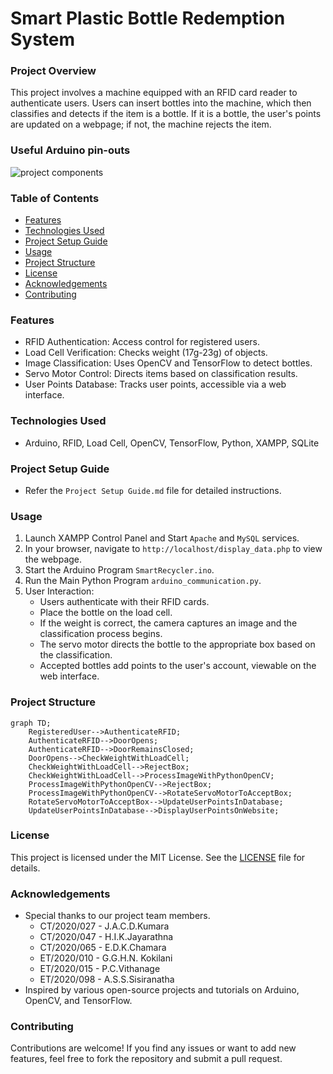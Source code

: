 # Smart Plastic Bottle Redemption System
### Project Overview
This project involves a machine equipped with an RFID card reader to authenticate users. Users can insert bottles into the machine, which then classifies and detects if the item is a bottle. If it is a bottle, the user's points are updated on a webpage; if not, the machine rejects the item.

### Useful Arduino pin-outs
![project components](https://github.com/user-attachments/assets/f1b10641-7185-467b-9794-dd71a27b67df)

### Table of Contents
* [Features](Features)
* [Technologies Used](Technologies_Used)
* [Project Setup Guide](Project_Setup_Guide)
* [Usage](Usage)
* [Project Structure](Project_Structure)
* [License](License)
* [Acknowledgements](Acknowledgements)
* [Contributing](Contributing)

### Features
* RFID Authentication: Access control for registered users.
* Load Cell Verification: Checks weight (17g-23g) of objects.
* Image Classification: Uses OpenCV and TensorFlow to detect bottles.
* Servo Motor Control: Directs items based on classification results.
* User Points Database: Tracks user points, accessible via a web interface.

### Technologies Used
* Arduino, RFID, Load Cell, OpenCV, TensorFlow, Python, XAMPP, SQLite

### Project Setup Guide
* Refer the ```Project Setup Guide.md``` file for detailed instructions.

### Usage
1. Launch XAMPP Control Panel and Start ```Apache``` and ```MySQL``` services.
2. In your browser, navigate to ```http://localhost/display_data.php``` to view the webpage.
1. Start the Arduino Program ```SmartRecycler.ino```.
2. Run the Main Python Program ```arduino_communication.py```.
3. User Interaction:
   * Users authenticate with their RFID cards.
   * Place the bottle on the load cell.
   * If the weight is correct, the camera captures an image and the classification process begins.
   * The servo motor directs the bottle to the appropriate box based on the classification.
   * Accepted bottles add points to the user's account, viewable on the web interface.

### Project Structure
```mermaid
graph TD;
    RegisteredUser-->AuthenticateRFID;
    AuthenticateRFID-->DoorOpens;
    AuthenticateRFID-->DoorRemainsClosed;
    DoorOpens-->CheckWeightWithLoadCell;
    CheckWeightWithLoadCell-->RejectBox;
    CheckWeightWithLoadCell-->ProcessImageWithPythonOpenCV;
    ProcessImageWithPythonOpenCV-->RejectBox;
    ProcessImageWithPythonOpenCV-->RotateServoMotorToAcceptBox;
    RotateServoMotorToAcceptBox-->UpdateUserPointsInDatabase;
    UpdateUserPointsInDatabase-->DisplayUserPointsOnWebsite;
```
### License
This project is licensed under the MIT License. See the [LICENSE]() file for details.

### Acknowledgements
   * Special thanks to our project team members.
     * CT/2020/027 - J.A.C.D.Kumara
     * CT/2020/047 - H.I.K.Jayarathna
     * CT/2020/065 - E.D.K.Chamara
     * ET/2020/010 - G.G.H.N. Kokilani
     * ET/2020/015 - P.C.Vithanage
     * ET/2020/098 - A.S.S.Sisiranatha
   * Inspired by various open-source projects and tutorials on Arduino, OpenCV, and TensorFlow.

### Contributing
Contributions are welcome! If you find any issues or want to add new features, feel free to fork the repository and submit a pull request.
